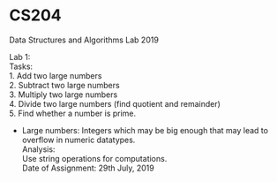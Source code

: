 # CS204
Data Structures and Algorithms Lab 2019

Lab 1:<br>
  Tasks:<br>
    1. Add two large numbers<br>
    2. Subtract two large numbers<br>
    3. Multiply two large numbers<br>
    4. Divide two large numbers (find quotient and remainder)<br>
    5. Find whether a number is prime.<br>
  * Large numbers: Integers which may be big enough that may lead to overflow in numeric datatypes.<br>
  Analysis:<br>
    Use string operations for computations.<br>
  Date of Assignment: 29th July, 2019<br>
    
